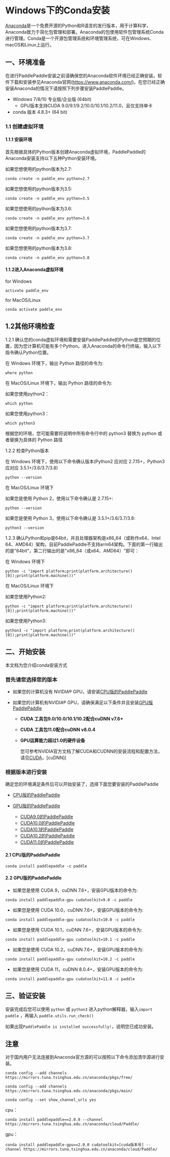 # Windows下的Conda安装

[Anaconda](https://www.anaconda.com/)是一个免费开源的Python和R语言的发行版本，用于计算科学，Anaconda致力于简化包管理和部署。Anaconda的包使用软件包管理系统Conda进行管理。Conda是一个开源包管理系统和环境管理系统，可在Windows、macOS和Linux上运行。



## 一、环境准备

在进行PaddlePaddle安装之前请确保您的Anaconda软件环境已经正确安装。软件下载和安装参见Anaconda官网(https://www.anaconda.com/)。在您已经正确安装Anaconda的情况下请按照下列步骤安装PaddlePaddle。

* Windows 7/8/10 专业版/企业版 (64bit)
  * GPU版本支持CUDA 9.0/9.1/9.2/10.0/10.1/10.2/11.0，且仅支持单卡
* conda 版本 4.8.3+ (64 bit)


### 1.1 创建虚拟环境

#### 1.1.1 安装环境

首先根据具体的Python版本创建Anaconda虚拟环境，PaddlePaddle的Anaconda安装支持以下五种Python安装环境。

如果您想使用的python版本为2.7:

```
conda create -n paddle_env python=2.7
```

如果您想使用的python版本为3.5:

```
conda create -n paddle_env python=3.5
```

如果您想使用的python版本为3.6:

```
conda create -n paddle_env python=3.6
```

如果您想使用的python版本为3.7:

```
conda create -n paddle_env python=3.7
```

如果您想使用的python版本为3.8:

```
conda create -n paddle_env python=3.8
```



#### 1.1.2进入Anaconda虚拟环境

for Windows

```
activate paddle_env
```

for MacOS/Linux

```
conda activate paddle_env
```



## 1.2其他环境检查

1.2.1 确认您的conda虚拟环境和需要安装PaddlePaddle的Python是您预期的位置，因为您计算机可能有多个Python。进入Anaconda的命令行终端，输入以下指令确认Python位置。

在 Windows 环境下，输出 Python 路径的命令为:

```
where python
```

在 MacOS/Linux 环境下，输出 Python 路径的命令为:

如果您使用python2：

```
which python
```

如果您使用python3：

```
which python3
```

根据您的环境，您可能需要将说明中所有命令行中的 python3 替换为 python 或者替换为具体的 Python 路径



1.2.2 检查Python版本

在 Windows 环境下，使用以下命令确认版本(Python2 应对应 2.7.15+，Python3 应对应 3.5.1+/3.6/3.7/3.8)

```
python --version
```

在 MacOS/Linux 环境下

如果您是使用 Python 2，使用以下命令确认是 2.7.15+:

```
python --version
```

如果您是使用 Python 3，使用以下命令确认是 3.5.1+/3.6/3.7/3.8:

```
python3 --version
```



1.2.3 确认Python和pip是64bit，并且处理器架构是x86_64（或称作x64、Intel 64、AMD64）架构，目前PaddlePaddle不支持arm64架构。下面的第一行输出的是"64bit"，第二行输出的是"x86_64（或x64、AMD64）"即可：

在 Windows 环境下

```
python -c "import platform;print(platform.architecture()[0]);print(platform.machine())"
```

在 MacOS/Linux 环境下

如果您使用Python2:

```
python -c "import platform;print(platform.architecture()[0]);print(platform.machine())"
```

如果您使用Python3:

```
python3 -c "import platform;print(platform.architecture()[0]);print(platform.machine())"
```





## 二、开始安装

本文档为您介绍conda安装方式

### 首先请您选择您的版本

* 如果您的计算机没有 NVIDIA® GPU，请安装[CPU版的PaddlePaddle](#cpu)

* 如果您的计算机有NVIDIA® GPU，请确保满足以下条件并且安装[GPU版PaddlePaddle](#gpu)

  * **CUDA 工具包9.0/10.0/10.1/10.2配合cuDNN v7.6+**
  * **CUDA 工具包11.0配合cuDNN v8.0.4**

  * **GPU运算能力超过1.0的硬件设备**

    您可参考NVIDIA官方文档了解CUDA和CUDNN的安装流程和配置方法，请见[CUDA](https://docs.nvidia.com/cuda/cuda-installation-guide-linux/)，[cuDNN](



### 根据版本进行安装

确定您的环境满足条件后可以开始安装了，选择下面您要安装的PaddlePaddle

* [CPU版的PaddlePaddle](#cpu)

* [GPU版的PaddlePaddle](#gpu)
  * [CUDA9.0的PaddlePaddle](#cuda9)
  * [CUDA10.0的PaddlePaddle](#cuda10)
  * [CUDA10.1的PaddlePaddle](#cuda10.1)
  * [CUDA10.2的PaddlePaddle](#cuda10.2)
  * [CUDA11.0的PaddlePaddle](#cuda11)

#### 2.1 <span id="cpu">CPU版的PaddlePaddle</span>

```
conda install paddlepaddle -c paddle
```



#### 2.2<span id="gpu"> GPU版的PaddlePaddle</span>

*  <span id="cuda9">如果您是使用 CUDA 9，cuDNN 7.6+，安装GPU版本的命令为:</span>

  ```
  conda install paddlepaddle-gpu cudatoolkit=9.0 -c paddle
  ```

*  <span id="cuda10">如果您是使用 CUDA 10.0，cuDNN 7.6+，安装GPU版本的命令为:</span>

  ```
  conda install paddlepaddle-gpu cudatoolkit=10.0 -c paddle
  ```


*  <span id="cuda10.1">如果您是使用 CUDA 10.1，cuDNN 7.6+，安装GPU版本的命令为:</span>

  ```
  conda install paddlepaddle-gpu cudatoolkit=10.1 -c paddle
  ```

*  <span id="cuda10.2">如果您是使用 CUDA 10.2，cuDNN 7.6+，安装GPU版本的命令为:</span>

  ```
  conda install paddlepaddle-gpu cudatoolkit=10.2 -c paddle
  ```

*  <span id="cuda11">如果您是使用 CUDA 11，cuDNN 8.0.4+，安装GPU版本的命令为:</span>

  ```
  conda install paddlepaddle-gpu cudatoolkit=11.0 -c paddle
  ```


## **三、验证安装**

安装完成后您可以使用 `python` 或 `python3` 进入python解释器，输入`import paddle` ，再输入
 `paddle.utils.run_check()`

如果出现`PaddlePaddle is installed successfully!`，说明您已成功安装。



## 注意

对于国内用户无法连接到Anaconda官方源的可以按照以下命令添加清华源进行安装。


```
conda config --add channels https://mirrors.tuna.tsinghua.edu.cn/anaconda/pkgs/free/
```
```
conda config --add channels https://mirrors.tuna.tsinghua.edu.cn/anaconda/pkgs/main/
```
```
conda config --set show_channel_urls yes
```
cpu：
```
conda install paddlepaddle==2.0.0 --channel https://mirrors.tuna.tsinghua.edu.cn/anaconda/cloud/Paddle/
```
gpu：
```
conda install paddlepaddle-gpu==2.0.0 cudatoolkit=[cuda版本号] --channel https://mirrors.tuna.tsinghua.edu.cn/anaconda/cloud/Paddle/
```
